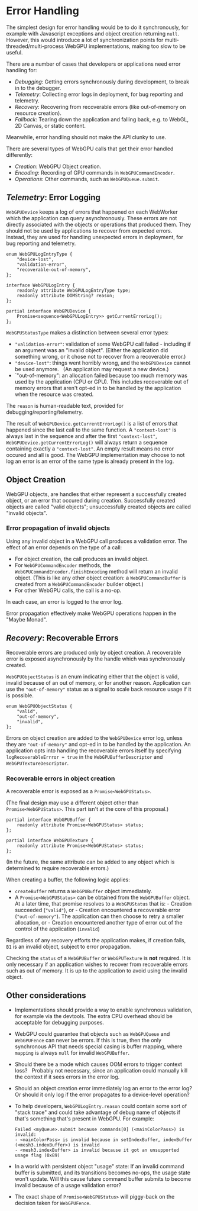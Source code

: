 # Error Handling

The simplest design for error handling would be to do it synchronously, for example with Javascript exceptions and object creation returning `null`.
However, this would introduce a lot of synchronization points for multi-threaded/multi-process WebGPU implementations, making too slow to be useful.

There are a number of cases that developers or applications need error handling for:

 - *Debugging*: Getting errors synchronously during development, to break in to the debugger.
 - *Telemetry*: Collecting error logs in deployment, for bug reporting and telemetry.
 - *Recovery*: Recovering from recoverable errors (like out-of-memory on resource creation).
 - *Fallback*: Tearing down the application and falling back, e.g. to WebGL, 2D Canvas, or static content.

Meanwhile, error handling should not make the API clunky to use.

There are several types of WebGPU calls that get their error handled differently:

 - *Creation*: WebGPU Object creation.
 - *Encoding*: Recording of GPU commands in `WebGPUCommandEncoder`.
 - *Operations*: Other commands, such as `WebGPUQueue.submit`.

## *Telemetry*: Error Logging

`WebGPUDevice` keeps a log of errors that happened on each WebWorker which the application can query asynchronously.
These errors are not directly associated with the objects or operations that produced them.
They should not be used by applications to recover from expected errors.
Instead, they are used for handling unexpected errors in deployment, for bug reporting and telemetry.

```
enum WebGPULogEntryType {
    "device-lost",
    "validation-error",
    "recoverable-out-of-memory",
};

interface WebGPULogEntry {
    readonly attribute WebGPULogEntryType type;
    readonly attribute DOMString? reason;
};

partial interface WebGPUDevice {
    Promise<sequence<WebGPULogEntry>> getCurrentErrorLog();
};
```

`WebGPUStatusType` makes a distinction between several error types:

 - `"validation-error"`: validation of some WebGPU call failed - including if an argument was an "invalid object".
   (Either the application did something wrong, or it chose not to recover from a recoverable error.)
 - `"device-lost"`: things went horribly wrong, and the `WebGPUDevice` cannot be used anymore.
   (An application may request a new device.)
 - `"out-of-memory": an allocation failed because too much memory was used by the application (CPU or GPU).
   This includes recoverable out of memory errors that aren't opt-ed in to be handled by the application when the resource was created.

The `reason` is human-readable text, provided for debugging/reporting/telemetry.

The result of `WebGPUDevice.getCurrentErrorLog()` is a list of errors that happened since the last call to the same function.
A `"context-lost"` is always last in the sequence and after the first `"context-lost"`, `WebGPUDevice.getCurrentErrorLog()` will always return a sequence containing exactly a `"context-lost"`.
An empty result means no error occured and all is good.
The WebGPU implementation may choose to not log an error is an error of the same type is already present in the log.

## Object Creation

WebGPU objects, are handles that either represent a successfully created object, or an error that occured during creation.
Successfully created objects are called "valid objects"; unsuccessfully created objects are called "invalid objects".

### Error propagation of invalid objects

Using any invalid object in a WebGPU call produces a validation error.
The effect of an error depends on the type of a call:

 - For object creation, the call produces an invalid object.
 - For `WebGPUCommandEncoder` methods, the `WebGPUCommandEncoder.finishEncoding` method will return an invalid object.
   (This is like any other object creation: a `WebGPUCommandBuffer` is created from a `WebGPUCommandEncoder` builder object.)
 - For other WebGPU calls, the call is a no-op.

In each case, an error is logged to the error log.

Error propagation effectively make WebGPU operations happen in the "Maybe Monad".

## *Recovery*: Recoverable Errors

Recoverable errors are produced only by object creation.
A recoverable error is exposed asynchronously by the handle which was synchronously created.

`WebGPUObjectStatus` is an enum indicating either that the object is valid, invalid because of an out of memory, or for another reason.
Application can use the `"out-of-memory"` status as a signal to scale back resource usage if it is possible.

```
enum WebGPUObjectStatus {
    "valid",
    "out-of-memory",
    "invalid",
};
```

Errors on object creation are added to the `WebGPUDevice` error log, unless they are `"out-of-memory"` and opt-ed in to be handled by the application.
An application opts into handling the recoverable errors itself by specifying `logRecoverableErrror = true` in the `WebGPUBufferDescriptor` and `WebGPUTextureDescriptor`.

### Recoverable errors in object creation

A recoverable error is exposed as a `Promise<WebGPUStatus>`.

(The final design may use a different object other than `Promise<WebGPUStatus>`.
This part isn't at the core of this proposal.)

```
partial interface WebGPUBuffer {
    readonly attribute Promise<WebGPUStatus> status;
};

partial interface WebGPUTexture {
    readonly attribute Promise<WebGPUStatus> status;
};
```

(In the future, the same attribute can be added to any object which is determined to require recoverable errors.)

When creating a buffer, the following logic applies:

 - `createBuffer` returns a `WebGPUBuffer` object immediately.
 - A `Promise<WebGPUStatus>` can be obtained from the `WebGPUBuffer` object.
   At a later time, that promise resolves to a `WebGPUStatus` that is:
       - Creation succeeded (`"valid"`), or
       - Creation encountered a recoverable error (`"out-of-memory"`).
         The application can then choose to retry a smaller allocation, or
       - Creation encountered another type of error out of the control of the application (`invalid`)

Regardless of any recovery efforts the application makes, if creation fails,
`B1` is an invalid object, subject to error propagation.

Checking the `status` of a `WebGPUBuffer` or `WebGPUTexture` is **not** required.
It is only necessary if an application wishes to recover from recoverable errors such as out of memory.
It is up to the application to avoid using the invalid object.

## Other considerations

 - Implementations should provide a way to enable synchronous validation, for example via the devtools.
   The extra CPU overhead should be acceptable for debugging purposes.

 - WebGPU could guarantee that objects such as `WebGPUQueue` and `WebGPUFence` can never be errors.
   If this is true, then the only synchronous API that needs special casing is buffer mapping, where `mapping` is always `null` for invalid `WebGPUBuffer`.
   
 - Should there be a mode which causes OOM errors to trigger context loss?
   Probably not necessary, since an application could manually kill the context if it sees errors in the error log.

 - Should an object creation error immediately log an error to the error log?
   Or should it only log if the error propagates to a device-level operation?

 - To help developers, `WebGPULogEntry.reason` could contain some sort of "stack trace" and could take advantage of debug name of objects if that's something that's present in WebGPU.
   For example:

   ```
   Failed <myQueue>.submit because commands[0] (<mainColorPass>) is invalid:
   - <mainColorPass> is invalid because in setIndexBuffer, indexBuffer (<mesh3.indexBuffer>) is invalid
   - <mesh3.indexBuffer> is invalid because it got an unsupported usage flag (0x89)
   ```

 - In a world with persistent object "usage" state:
   If an invalid command buffer is submitted, and its transitions becomes no-ops, the usage state won't update.
   Will this cause future command buffer submits to become invalid because of a usage validation error?

 - The exact shape of `Promise<WebGPUStatus>` will piggy-back on the decision taken for `WebGPUFence`.
